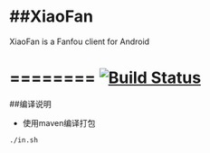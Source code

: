 ##XiaoFan
========

XiaoFan is a Fanfou client for Android

========
[![Build Status](https://travis-ci.org/googolmo/fan.png?branch=master)](https://travis-ci.org/googolmo/fan)
========

##编译说明
* 使用maven编译打包
```bash
./in.sh
```